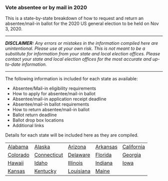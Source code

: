 ### Vote absentee or by mail in 2020

This is a state-by-state breakdown of how to request and return an absentee/mail-in ballot for the 2020 US general election to be held on Nov 3, 2020.

---
**_DISCLAIMER:_**
_Any errors or mistakes in the information compiled here are unintentional. Please use at your own risk. This is not meant to be a substitute for information from your state and local election offices. Please contact your state and local election offices for the most accurate and up-to-date information._

---


The following information is included for each state as available:
* Absentee/Mail-in eligibility requirements
* How to apply for absentee/mail-in ballot
* Absentee/mail-in application receipt deadline
* Absentee/mail-in ballot requirements
* How to return absentee/mail-in ballot
* Ballot return deadline
* Ballot drop box locations
* Additional links

Details for each state will be included here as they are compiled.


| | | | | |
| --- | --- | --- | --- | --- |
| [Alabama](alabama.md) | [Alaska](alaska.md) | [Arizona](arizona.md) | [Arkansas](arkansas.md) | [California](california.md) | 
| [Colorado](colorado.md) | [Connecticut](connecticut.md)| [Delaware](delaware.md)|   [Florida](florida.md) | [Georgia](georgia.md) | 
| [Hawaii](hawaii.md) | [Idaho](idaho.md)| [Illinois](illinois.md) | [Indiana](indiana.md) | [Iowa](iowa.md) | 
| [Kansas](kansas.md) | [Kentucky](kentucky.md) | [Louisiana](louisiana.md) | [Maine](maine.md) | | 